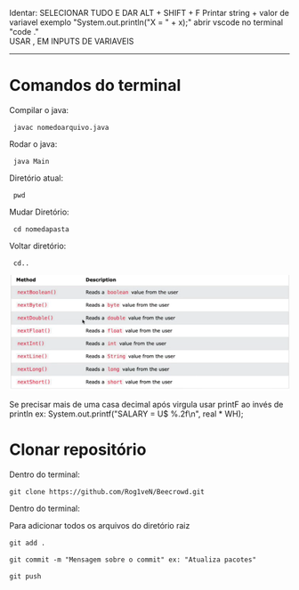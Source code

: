 Identar: SELECIONAR TUDO E DAR ALT + SHIFT + F
Printar string + valor de variavel exemplo "System.out.println("X = " + x);"
abrir vscode no terminal "code ."  
USAR , EM INPUTS DE VARIAVEIS

--- 
# Comandos do terminal


Compilar o java: 

```
 javac nomedoarquivo.java
```

Rodar o java: 

```
 java Main
```


Diretório atual: 

```
 pwd
```

Mudar Diretório: 

```
 cd nomedapasta
```

Voltar diretório:

```
 cd..
```

![alt text](image.png)


Se precisar mais de uma casa decimal após virgula usar printF ao invés de printIn ex: System.out.printf("SALARY = U$ %.2f\n", real * WH);

# Clonar repositório

Dentro do terminal:

```
git clone https://github.com/Rog1veN/Beecrowd.git
```

Dentro do terminal:

Para adicionar todos os arquivos do diretório raiz

```
git add .
```

```
git commit -m "Mensagem sobre o commit" ex: "Atualiza pacotes"
```

```
git push
```